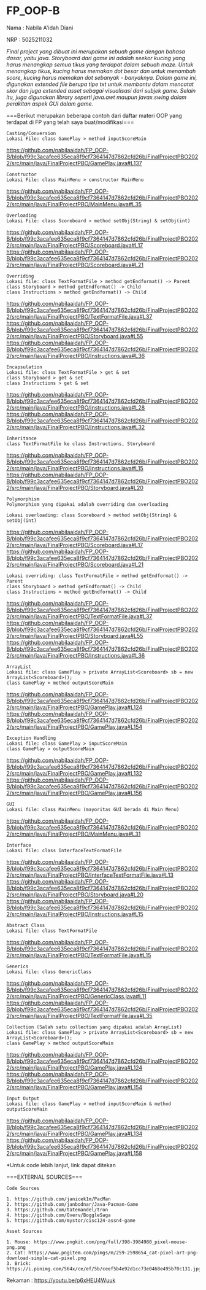 # FP_OOP-B

Nama  : Nabila A'idah Diani

NRP   : 5025211032


*Final project yang dibuat ini merupakan sebuah game dengan bahasa dasar, yaitu java. Storyboard dari game ini adalah seekor kucing yang harus menangkap semua tikus yang terdapat dalam sebuah maze. Untuk menangkap tikus, kucing harus memakan dot besar dan untuk menambah score, kucing harus memakan dot sebanyak - banyaknya. Dalam game ini, digunakan extended file berupa tipe txt untuk membantu dalam mencatat skor dan juga extended asset sebagai visualisasi dari subjek game. Selain itu, juga digunakan library seperti java.awt maupun javax.swing dalam perakitan aspek GUI dalam game.*





===Berikut merupakan beberapa contoh dari daftar materi OOP yang terdapat di FP yang telah saya buat/modifikasi===



```
Casting/Conversion
Lokasi File: class GamePlay > method inputScoreMain
```
https://github.com/nabilaaidah/FP_OOP-B/blob/f99c3acafee635eca8f9cf7364147d7862cfd26b/FinalProjectPBO2022/src/main/java/FinalProjectPBO/GamePlay.java#L137


```
Constructor
Lokasi File: class MainMenu > constructor MainMenu
```
https://github.com/nabilaaidah/FP_OOP-B/blob/f99c3acafee635eca8f9cf7364147d7862cfd26b/FinalProjectPBO2022/src/main/java/FinalProjectPBO/MainMenu.java#L35


```
Overloading
Lokasi File: class Scoreboard > method setObj(String) & setObj(int)
```
https://github.com/nabilaaidah/FP_OOP-B/blob/f99c3acafee635eca8f9cf7364147d7862cfd26b/FinalProjectPBO2022/src/main/java/FinalProjectPBO/Scoreboard.java#L17
https://github.com/nabilaaidah/FP_OOP-B/blob/f99c3acafee635eca8f9cf7364147d7862cfd26b/FinalProjectPBO2022/src/main/java/FinalProjectPBO/Scoreboard.java#L21

```
Overriding
Lokasi file: class TextFormatFile > method getEndformat() -> Parent
class Storyboard > method getEndformat() -> Child
class Instructions > method getEndformat() -> Child
```
https://github.com/nabilaaidah/FP_OOP-B/blob/f99c3acafee635eca8f9cf7364147d7862cfd26b/FinalProjectPBO2022/src/main/java/FinalProjectPBO/TextFormatFile.java#L37
https://github.com/nabilaaidah/FP_OOP-B/blob/f99c3acafee635eca8f9cf7364147d7862cfd26b/FinalProjectPBO2022/src/main/java/FinalProjectPBO/Storyboard.java#L55
https://github.com/nabilaaidah/FP_OOP-B/blob/f99c3acafee635eca8f9cf7364147d7862cfd26b/FinalProjectPBO2022/src/main/java/FinalProjectPBO/Instructions.java#L36


```
Encapsulation
Lokasi file: class TextFormatFile > get & set
class Storyboard > get & set
class Instructions > get & set
```
https://github.com/nabilaaidah/FP_OOP-B/blob/f99c3acafee635eca8f9cf7364147d7862cfd26b/FinalProjectPBO2022/src/main/java/FinalProjectPBO/Instructions.java#L28
https://github.com/nabilaaidah/FP_OOP-B/blob/f99c3acafee635eca8f9cf7364147d7862cfd26b/FinalProjectPBO2022/src/main/java/FinalProjectPBO/Instructions.java#L32


```
Inheritance
class TextFormatFile ke class Instructions, Storyboard
```
https://github.com/nabilaaidah/FP_OOP-B/blob/f99c3acafee635eca8f9cf7364147d7862cfd26b/FinalProjectPBO2022/src/main/java/FinalProjectPBO/Instructions.java#L15
https://github.com/nabilaaidah/FP_OOP-B/blob/f99c3acafee635eca8f9cf7364147d7862cfd26b/FinalProjectPBO2022/src/main/java/FinalProjectPBO/Storyboard.java#L20


```
Polymorphism
Polymorphism yang dipakai adalah overriding dan overloading
```
```
Lokasi overloading: class Scoreboard > method setObj(String) & setObj(int)
```
https://github.com/nabilaaidah/FP_OOP-B/blob/f99c3acafee635eca8f9cf7364147d7862cfd26b/FinalProjectPBO2022/src/main/java/FinalProjectPBO/Scoreboard.java#L17
https://github.com/nabilaaidah/FP_OOP-B/blob/f99c3acafee635eca8f9cf7364147d7862cfd26b/FinalProjectPBO2022/src/main/java/FinalProjectPBO/Scoreboard.java#L21
```
Lokasi overriding: class TextFormatFile > method getEndformat() -> Parent
class Storyboard > method getEndformat() -> Child
class Instructions > method getEndformat() -> Child
```
https://github.com/nabilaaidah/FP_OOP-B/blob/f99c3acafee635eca8f9cf7364147d7862cfd26b/FinalProjectPBO2022/src/main/java/FinalProjectPBO/TextFormatFile.java#L37
https://github.com/nabilaaidah/FP_OOP-B/blob/f99c3acafee635eca8f9cf7364147d7862cfd26b/FinalProjectPBO2022/src/main/java/FinalProjectPBO/Storyboard.java#L55
https://github.com/nabilaaidah/FP_OOP-B/blob/f99c3acafee635eca8f9cf7364147d7862cfd26b/FinalProjectPBO2022/src/main/java/FinalProjectPBO/Instructions.java#L36


```
ArrayList
Lokasi file: class GamePlay > private ArrayList<Scoreboard> sb = new ArrayList<Scoreboard>();
class GamePlay > method outputScoreMain
```
https://github.com/nabilaaidah/FP_OOP-B/blob/f99c3acafee635eca8f9cf7364147d7862cfd26b/FinalProjectPBO2022/src/main/java/FinalProjectPBO/GamePlay.java#L124
https://github.com/nabilaaidah/FP_OOP-B/blob/f99c3acafee635eca8f9cf7364147d7862cfd26b/FinalProjectPBO2022/src/main/java/FinalProjectPBO/GamePlay.java#L154


```
Exception Handling
Lokasi file: class GamePlay > inputScoreMain
class GamePlay > outputScoreMain
```
https://github.com/nabilaaidah/FP_OOP-B/blob/f99c3acafee635eca8f9cf7364147d7862cfd26b/FinalProjectPBO2022/src/main/java/FinalProjectPBO/GamePlay.java#L132
https://github.com/nabilaaidah/FP_OOP-B/blob/f99c3acafee635eca8f9cf7364147d7862cfd26b/FinalProjectPBO2022/src/main/java/FinalProjectPBO/GamePlay.java#L156


```
GUI
Lokasi file: class MainMenu (mayoritas GUI berada di Main Menu)
```
https://github.com/nabilaaidah/FP_OOP-B/blob/f99c3acafee635eca8f9cf7364147d7862cfd26b/FinalProjectPBO2022/src/main/java/FinalProjectPBO/MainMenu.java#L31


```
Interface
Lokasi file: class InterfaceTextFormatFile
```
https://github.com/nabilaaidah/FP_OOP-B/blob/f99c3acafee635eca8f9cf7364147d7862cfd26b/FinalProjectPBO2022/src/main/java/FinalProjectPBO/InterfaceTextFormatFile.java#L13
https://github.com/nabilaaidah/FP_OOP-B/blob/f99c3acafee635eca8f9cf7364147d7862cfd26b/FinalProjectPBO2022/src/main/java/FinalProjectPBO/Storyboard.java#L20
https://github.com/nabilaaidah/FP_OOP-B/blob/f99c3acafee635eca8f9cf7364147d7862cfd26b/FinalProjectPBO2022/src/main/java/FinalProjectPBO/Instructions.java#L15


```
Abstract Class
Lokasi file: class TextFormatFile
```
https://github.com/nabilaaidah/FP_OOP-B/blob/f99c3acafee635eca8f9cf7364147d7862cfd26b/FinalProjectPBO2022/src/main/java/FinalProjectPBO/TextFormatFile.java#L15


```
Generics
Lokasi file: class GenericClass
```
https://github.com/nabilaaidah/FP_OOP-B/blob/f99c3acafee635eca8f9cf7364147d7862cfd26b/FinalProjectPBO2022/src/main/java/FinalProjectPBO/GenericClass.java#L11
https://github.com/nabilaaidah/FP_OOP-B/blob/f99c3acafee635eca8f9cf7364147d7862cfd26b/FinalProjectPBO2022/src/main/java/FinalProjectPBO/TextFormatFile.java#L35


```
Collection (Salah satu collection yang dipakai adalah ArrayList)
Lokasi file: class GamePlay > private ArrayList<Scoreboard> sb = new ArrayList<Scoreboard>();
class GamePlay > method outputScoreMain
```
https://github.com/nabilaaidah/FP_OOP-B/blob/f99c3acafee635eca8f9cf7364147d7862cfd26b/FinalProjectPBO2022/src/main/java/FinalProjectPBO/GamePlay.java#L124
https://github.com/nabilaaidah/FP_OOP-B/blob/f99c3acafee635eca8f9cf7364147d7862cfd26b/FinalProjectPBO2022/src/main/java/FinalProjectPBO/GamePlay.java#L154


```
Input Output
Lokasi file: class GamePlay > method inputScoreMain & method outputScoreMain
```
https://github.com/nabilaaidah/FP_OOP-B/blob/f99c3acafee635eca8f9cf7364147d7862cfd26b/FinalProjectPBO2022/src/main/java/FinalProjectPBO/GamePlay.java#L134
https://github.com/nabilaaidah/FP_OOP-B/blob/f99c3acafee635eca8f9cf7364147d7862cfd26b/FinalProjectPBO2022/src/main/java/FinalProjectPBO/GamePlay.java#L158




*Untuk code lebih lanjut, link dapat ditekan


===EXTERNAL SOURCES===

```Code Sources```
```
1. https://github.com/janicek1m/PacMan
2. https://github.com/janbodnar/Java-Pacman-Game
3. https://github.com/tatemandel/tron
4. https://github.com/Overv/BoggleSaga
5. https://github.com/mystor/cisc124-assn4-game
```

```Asset Sources```
```
1. Mouse: https://www.pngkit.com/png/full/398-3984980_pixel-mouse-png.png
2. Cat: https://www.pngitem.com/pimgs/m/259-2598654_cat-pixel-art-png-download-simple-cat-pixel.png
3. Brick: https://i.pinimg.com/564x/ce/ef/5b/ceef5b4e92d1cc73e0468e495b70c131.jpg
```


Rekaman : https://youtu.be/p6xHEU4Wuuk
